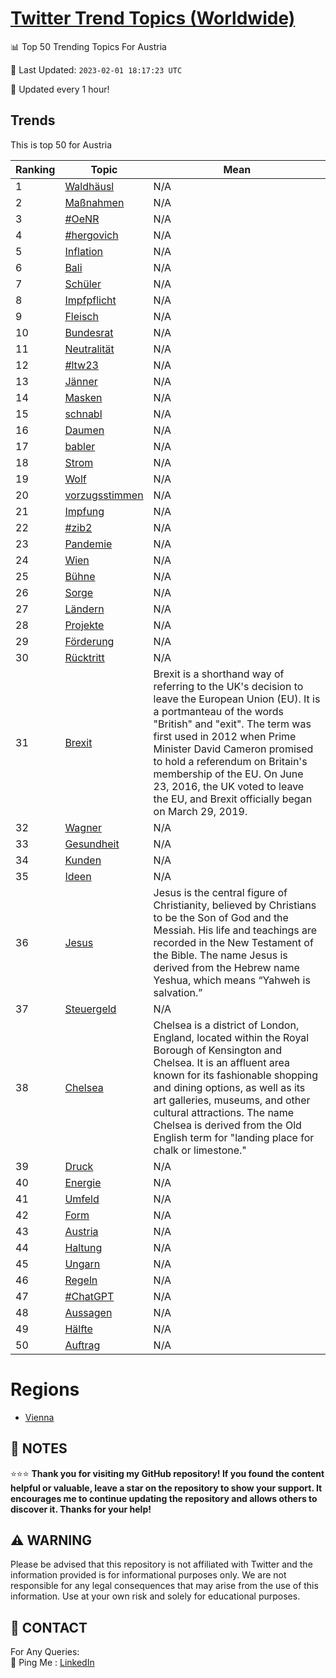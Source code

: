 [Twitter Trend Topics (Worldwide)](https://github.com/ErcinDedeoglu/Twitter-Trend-Topics)
==========


📊 Top 50 Trending Topics For Austria

📆 Last Updated: `2023-02-01 18:17:23 UTC`

🔧 Updated every 1 hour!


## Trends

This is top 50 for Austria

| Ranking | Topic | Mean |
| ------- | ------------ | ------------ |
| 1 | [Waldhäusl](http://twitter.com/search?q=Waldh%c3%a4usl) | N/A |
| 2 | [Maßnahmen](http://twitter.com/search?q=Ma%c3%9fnahmen) | N/A |
| 3 | [#OeNR](http://twitter.com/search?q=%23OeNR) | N/A |
| 4 | [#hergovich](http://twitter.com/search?q=%23hergovich) | N/A |
| 5 | [Inflation](http://twitter.com/search?q=Inflation) | N/A |
| 6 | [Bali](http://twitter.com/search?q=Bali) | N/A |
| 7 | [Schüler](http://twitter.com/search?q=Sch%c3%bcler) | N/A |
| 8 | [Impfpflicht](http://twitter.com/search?q=Impfpflicht) | N/A |
| 9 | [Fleisch](http://twitter.com/search?q=Fleisch) | N/A |
| 10 | [Bundesrat](http://twitter.com/search?q=Bundesrat) | N/A |
| 11 | [Neutralität](http://twitter.com/search?q=Neutralit%c3%a4t) | N/A |
| 12 | [#ltw23](http://twitter.com/search?q=%23ltw23) | N/A |
| 13 | [Jänner](http://twitter.com/search?q=J%c3%a4nner) | N/A |
| 14 | [Masken](http://twitter.com/search?q=Masken) | N/A |
| 15 | [schnabl](http://twitter.com/search?q=schnabl) | N/A |
| 16 | [Daumen](http://twitter.com/search?q=Daumen) | N/A |
| 17 | [babler](http://twitter.com/search?q=babler) | N/A |
| 18 | [Strom](http://twitter.com/search?q=Strom) | N/A |
| 19 | [Wolf](http://twitter.com/search?q=Wolf) | N/A |
| 20 | [vorzugsstimmen](http://twitter.com/search?q=vorzugsstimmen) | N/A |
| 21 | [Impfung](http://twitter.com/search?q=Impfung) | N/A |
| 22 | [#zib2](http://twitter.com/search?q=%23zib2) | N/A |
| 23 | [Pandemie](http://twitter.com/search?q=Pandemie) | N/A |
| 24 | [Wien](http://twitter.com/search?q=Wien) | N/A |
| 25 | [Bühne](http://twitter.com/search?q=B%c3%bchne) | N/A |
| 26 | [Sorge](http://twitter.com/search?q=Sorge) | N/A |
| 27 | [Ländern](http://twitter.com/search?q=L%c3%a4ndern) | N/A |
| 28 | [Projekte](http://twitter.com/search?q=Projekte) | N/A |
| 29 | [Förderung](http://twitter.com/search?q=F%c3%b6rderung) | N/A |
| 30 | [Rücktritt](http://twitter.com/search?q=R%c3%bccktritt) | N/A |
| 31 | [Brexit](http://twitter.com/search?q=Brexit) | Brexit is a shorthand way of referring to the UK's decision to leave the European Union (EU). It is a portmanteau of the words "British" and "exit". The term was first used in 2012 when Prime Minister David Cameron promised to hold a referendum on Britain's membership of the EU. On June 23, 2016, the UK voted to leave the EU, and Brexit officially began on March 29, 2019. |
| 32 | [Wagner](http://twitter.com/search?q=Wagner) | N/A |
| 33 | [Gesundheit](http://twitter.com/search?q=Gesundheit) | N/A |
| 34 | [Kunden](http://twitter.com/search?q=Kunden) | N/A |
| 35 | [Ideen](http://twitter.com/search?q=Ideen) | N/A |
| 36 | [Jesus](http://twitter.com/search?q=Jesus) | Jesus is the central figure of Christianity, believed by Christians to be the Son of God and the Messiah. His life and teachings are recorded in the New Testament of the Bible. The name Jesus is derived from the Hebrew name Yeshua, which means “Yahweh is salvation.” |
| 37 | [Steuergeld](http://twitter.com/search?q=Steuergeld) | N/A |
| 38 | [Chelsea](http://twitter.com/search?q=Chelsea) | Chelsea is a district of London, England, located within the Royal Borough of Kensington and Chelsea. It is an affluent area known for its fashionable shopping and dining options, as well as its art galleries, museums, and other cultural attractions. The name Chelsea is derived from the Old English term for "landing place for chalk or limestone." |
| 39 | [Druck](http://twitter.com/search?q=Druck) | N/A |
| 40 | [Energie](http://twitter.com/search?q=Energie) | N/A |
| 41 | [Umfeld](http://twitter.com/search?q=Umfeld) | N/A |
| 42 | [Form](http://twitter.com/search?q=Form) | N/A |
| 43 | [Austria](http://twitter.com/search?q=Austria) | N/A |
| 44 | [Haltung](http://twitter.com/search?q=Haltung) | N/A |
| 45 | [Ungarn](http://twitter.com/search?q=Ungarn) | N/A |
| 46 | [Regeln](http://twitter.com/search?q=Regeln) | N/A |
| 47 | [#ChatGPT](http://twitter.com/search?q=%23ChatGPT) | N/A |
| 48 | [Aussagen](http://twitter.com/search?q=Aussagen) | N/A |
| 49 | [Hälfte](http://twitter.com/search?q=H%c3%a4lfte) | N/A |
| 50 | [Auftrag](http://twitter.com/search?q=Auftrag) | N/A |



# Regions

* [Vienna](</Austria/Vienna.md>)



## 📝 NOTES

⭐⭐⭐ **Thank you for visiting my GitHub repository! If you found the content helpful or valuable, leave a star on the repository to show your support. It encourages me to continue updating the repository and allows others to discover it. Thanks for your help!**


## ⚠️ WARNING

Please be advised that this repository is not affiliated with Twitter and the information provided is for informational purposes only. We are not responsible for any legal consequences that may arise from the use of this information. Use at your own risk and solely for educational purposes.


## 📨 CONTACT

 For Any Queries:  
            🏓 Ping Me : [LinkedIn](https://www.linkedin.com/in/ercindedeoglu/)
